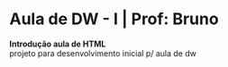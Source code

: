 # Aula de DW - I | Prof: Bruno

<strong> Introdução aula de HTML </strong>
<br>
projeto para desenvolvimento inicial p/ aula de dw
